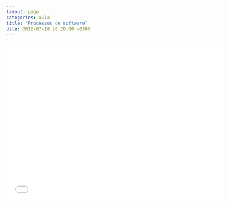 ```yaml
---
layout: page
categories: aula
title: "Processos de software"
date: 2016-07-18 20:20:00 -0300
---
```


<iframe src="//slides.com/rodrigorgs/mata62-processos-de-software/embed" width="576" height="420" scrolling="no" frameborder="0" webkitallowfullscreen mozallowfullscreen allowfullscreen></iframe>
